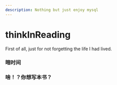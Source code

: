 ```yaml
---
description: Nothing but just enjoy mysql
---
```


# thinkInReading

First of all, just for not forgetting the life I had lived.


### 暗时间

### 啥！？你想写本书？
